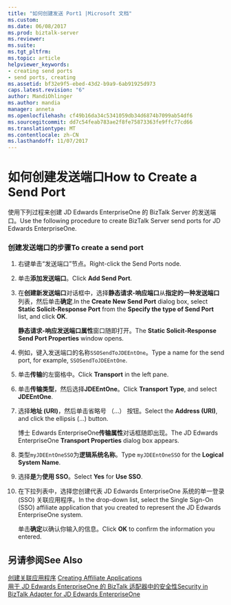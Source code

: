 ```yaml
---
title: "如何创建发送 Port1 |Microsoft 文档"
ms.custom: 
ms.date: 06/08/2017
ms.prod: biztalk-server
ms.reviewer: 
ms.suite: 
ms.tgt_pltfrm: 
ms.topic: article
helpviewer_keywords:
- creating send ports
- send ports, creating
ms.assetid: bf32e9f5-ebed-43d2-b9a9-6ab91925d973
caps.latest.revision: "6"
author: MandiOhlinger
ms.author: mandia
manager: anneta
ms.openlocfilehash: cf49b16da34c5341059db34d6874b7099ab54df6
ms.sourcegitcommit: dd7c54feab783ae2f8fe75873363fe9ffc77cd66
ms.translationtype: MT
ms.contentlocale: zh-CN
ms.lasthandoff: 11/07/2017
---
```

# <a name="how-to-create-a-send-port"></a><span data-ttu-id="b1d12-102">如何创建发送端口</span><span class="sxs-lookup"><span data-stu-id="b1d12-102">How to Create a Send Port</span></span>
<span data-ttu-id="b1d12-103">使用下列过程来创建 JD Edwards EnterpriseOne 的 BizTalk Server 的发送端口。</span><span class="sxs-lookup"><span data-stu-id="b1d12-103">Use the following procedure to create BizTalk Server send ports for JD Edwards EnterpriseOne.</span></span>  
  
### <a name="to-create-a-send-port"></a><span data-ttu-id="b1d12-104">创建发送端口的步骤</span><span class="sxs-lookup"><span data-stu-id="b1d12-104">To create a send port</span></span>  
  
1.  <span data-ttu-id="b1d12-105">右键单击“发送端口”节点。</span><span class="sxs-lookup"><span data-stu-id="b1d12-105">Right-click the Send Ports node.</span></span>  
  
2.  <span data-ttu-id="b1d12-106">单击**添加发送端口**。</span><span class="sxs-lookup"><span data-stu-id="b1d12-106">Click **Add Send Port**.</span></span>  
  
3.  <span data-ttu-id="b1d12-107">在**创建新发送端口**对话框中，选择**静态请求-响应端口**从**指定的一种发送端口**列表，然后单击**确定**.</span><span class="sxs-lookup"><span data-stu-id="b1d12-107">In the **Create New Send Port** dialog box, select **Static Solicit-Response Port** from the **Specify the type of Send Port** list, and click **OK**.</span></span>  
  
     <span data-ttu-id="b1d12-108">**静态请求-响应发送端口属性**窗口随即打开。</span><span class="sxs-lookup"><span data-stu-id="b1d12-108">The **Static Solicit-Response Send Port Properties** window opens.</span></span>  
  
4.  <span data-ttu-id="b1d12-109">例如，键入发送端口的名称`SSOSendToJDEEntOne`。</span><span class="sxs-lookup"><span data-stu-id="b1d12-109">Type a name for the send port, for example, `SSOSendToJDEEntOne`.</span></span>  
  
5.  <span data-ttu-id="b1d12-110">单击**传输**的左窗格中。</span><span class="sxs-lookup"><span data-stu-id="b1d12-110">Click **Transport** in the left pane.</span></span>  
  
6.  <span data-ttu-id="b1d12-111">单击**传输类型**，然后选择**JDEEntOne**。</span><span class="sxs-lookup"><span data-stu-id="b1d12-111">Click **Transport Type**, and select **JDEEntOne**.</span></span>  
  
7.  <span data-ttu-id="b1d12-112">选择**地址 (URI)**，然后单击省略号 （…） 按钮。</span><span class="sxs-lookup"><span data-stu-id="b1d12-112">Select the **Address (URI)**, and click the ellipsis (…) button.</span></span>  
  
     <span data-ttu-id="b1d12-113">博士 Edwards EnterpriseOne**传输属性**对话框随即出现。</span><span class="sxs-lookup"><span data-stu-id="b1d12-113">The JD Edwards EnterpriseOne **Transport Properties** dialog box appears.</span></span>  
  
8.  <span data-ttu-id="b1d12-114">类型`myJDEEntOneSSO`为**逻辑系统名称**。</span><span class="sxs-lookup"><span data-stu-id="b1d12-114">Type `myJDEEntOneSSO` for the **Logical System Name**.</span></span>  
  
9. <span data-ttu-id="b1d12-115">选择**是**为**使用 SSO**。</span><span class="sxs-lookup"><span data-stu-id="b1d12-115">Select **Yes** for **Use SSO**.</span></span>  
  
10. <span data-ttu-id="b1d12-116">在下拉列表中，选择您创建代表 JD Edwards EnterpriseOne 系统的单一登录 (SSO) 关联应用程序。</span><span class="sxs-lookup"><span data-stu-id="b1d12-116">In the drop-down list, select the Single Sign-On (SSO) affiliate application that you created to represent the JD Edwards EnterpriseOne system.</span></span>  
  
     <span data-ttu-id="b1d12-117">单击**确定**以确认你输入的信息。</span><span class="sxs-lookup"><span data-stu-id="b1d12-117">Click **OK** to confirm the information you entered.</span></span>  
  
## <a name="see-also"></a><span data-ttu-id="b1d12-118">另请参阅</span><span class="sxs-lookup"><span data-stu-id="b1d12-118">See Also</span></span>  
 <span data-ttu-id="b1d12-119">[创建关联应用程序](../core/creating-affiliate-applications4.md) </span><span class="sxs-lookup"><span data-stu-id="b1d12-119">[Creating Affiliate Applications](../core/creating-affiliate-applications4.md) </span></span>  
 [<span data-ttu-id="b1d12-120">用于 JD Edwards EnterpriseOne 的 BizTalk 适配器中的安全性</span><span class="sxs-lookup"><span data-stu-id="b1d12-120">Security in BizTalk Adapter for JD Edwards EnterpriseOne</span></span>](../core/security-in-biztalk-adapter-for-jd-edwards-enterpriseone.md)